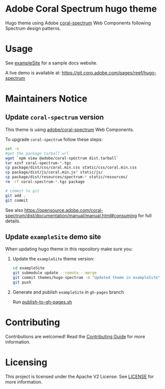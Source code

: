 <!--/*
*
*    ADOBE CONFIDENTIAL
*    ___________________
*
*    Copyright 2020 Adobe Systems Incorporated
*    All Rights Reserved.
*
*    NOTICE:  All information contained herein is, and remains
*    the property of Adobe Systems Incorporated and its suppliers,
*    if any.  The intellectual and technical concepts contained
*    herein are proprietary to Adobe Systems Incorporated and its
*    suppliers and are protected by all applicable intellectual property
*    laws, including trade secret and copyright laws.
*    Dissemination of this information or reproduction of this material
*    is strictly forbidden unless prior written permission is obtained
*    from Adobe Systems Incorporated.
*
*/-->
# Adobe Coral Spectrum hugo theme

Hugo theme using Adobe [coral-spectrum](https://opensource.adobe.com/coral-spectrum/dist/documentation/) Web Components following Spectrum design patterns.

# Usage

See [exampleSite](exampleSite/) for a sample docs website.

A live demo is available at: https://git.corp.adobe.com/pages/reef/hugo-spectrum


# Maintainers Notice

## Update `coral-spectrum` version

This theme is using [adobe/coral-spectrum](https://github.com/adobe/coral-spectrum) Web Components.

To upgrade `coral-spectrum` follow these steps:

```sh
set -e
#get the package tarball url
wget `npm view @adobe/coral-spectrum dist.tarball`
tar xzvf coral-spectrum-*.tgz
cp package/dist/css/coral.min.css static/css/coral.min.css
cp package/dist/js/coral.min.js* static/js/
cp package/dist/resources/spectrum-* static/resources/
rm -rf coral-spectrum-*.tgz package

# commit to git
git add .
git commit
```
See also https://opensource.adobe.com/coral-spectrum/dist/documentation/manual/manual.html#consuming for full details.

## Update `exampleSite` demo site
When updating hugo theme in this repository make sure you:

1. Update the `exampleSite` theme version:
    ```sh
    cd exampleSite
    git submodule update --remote --merge
    git commit themes/hugo-spectrum -m "Updated theme in exampleSite"
    git push
    ```

2. Generate and publish `exampleSite` in `gh-pages` branch

    Run [publish-to-gh-pages.sh](publish-to-gh-pages.sh)

# Contributing

Contributions are welcomed! Read the [Contributing Guide](./.github/CONTRIBUTING.md) for more information.

# Licensing

This project is licensed under the Apache V2 License. See [LICENSE](LICENSE) for more information.

